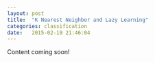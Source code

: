 ```yaml
---
layout: post
title:  "K Nearest Neighbor and Lazy Learning"
categories: classification 
date:   2015-02-19 21:46:04
---
```


Content coming soon!

